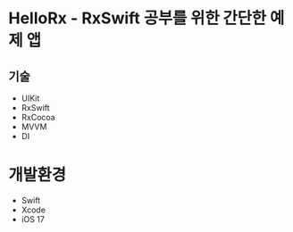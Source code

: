 # HelloRx - RxSwift 공부를 위한 간단한 예제 앱

## 기술
- UIKit
- RxSwift
- RxCocoa
- MVVM
- DI

# 개발환경
- Swift
- Xcode
- iOS 17
